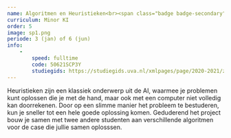 ```yaml
---
name: Algoritmen en Heuristieken<br><span class="badge badge-secondary">nieuw!</span>
curriculum: Minor KI
order: 5
image: sp1.png
periode: 3 (jan) of 6 (jun)
info:
    -
        speed: fulltime
        code: 50621SCP3Y
        studiegids: https://studiegids.uva.nl/xmlpages/page/2020-2021/zoek-vak/vak/82348
---
```


Heuristieken zijn een klassiek onderwerp uit de AI, waarmee je problemen kunt oplossen die je met de hand, maar ook met een computer niet volledig kan doorrekenen. Door op een slimme manier het probleem te bestuderen, kun je sneller tot een hele goede oplossing komen. Geduderend het project bouw je samen met twee andere studenten aan verschillende algoritmen voor de case die jullie samen oplosssen.
